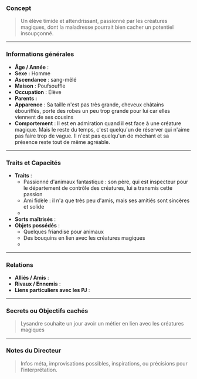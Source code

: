 ### Concept
> Un élève timide et attendrissant, passionné par les créatures magiques, dont la maladresse pourrait bien cacher un potentiel insoupçonné.

---

### Informations générales
- **Âge / Année** : 
- **Sexe :** Homme
- **Ascendance** : sang-mêlé
- **Maison** : Poufsouffle
- **Occupation** : Élève
- **Parents :**
- **Apparence** : Sa taille n'est pas très grande, cheveux châtains ébouriffés, porte des robes un peu trop grande pour lui car elles viennent de ses cousins
- **Comportement** : Il est en admiration quand il est face à une créature magique. Mais le reste du temps, c'est quelqu'un de réserver qui n'aime pas faire trop de vague. Il n'est pas quelqu'un de méchant et sa présence reste tout de même agréable.

---

### Traits et Capacités
- **Traits** : 
	- Passionné d'animaux fantastique : son père, qui est inspecteur pour le département de contrôle des créatures, lui a transmis cette passion
	- Ami fidèle : il n'a que très peu d'amis, mais ses amitiés sont sincères et solide
	- 
- **Sorts maîtrisés** : 
- **Objets possédés** : 
	- Quelques friandise pour animaux
	- Des bouquins en lien avec les créatures magiques
	- 

---

### Relations
- **Alliés / Amis** : 
- **Rivaux / Ennemis** : 
- **Liens particuliers avec les PJ** : 

---

### Secrets ou Objectifs cachés
> Lysandre souhaite un jour avoir un métier en lien avec les créatures magiques

---

### Notes du Directeur
> Infos méta, improvisations possibles, inspirations, ou précisions pour l’interprétation.



